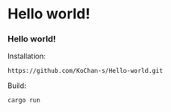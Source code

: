 # Hello world!
### Hello world!

Installation:

`https://github.com/KoChan-s/Hello-world.git`

Build:

`cargo run`
